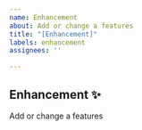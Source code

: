 ```yaml
---
name: Enhancement
about: Add or change a features
title: "[Enhancement]"
labels: enhancement
assignees: ''

---
```


## Enhancement ✨
Add or change a features
